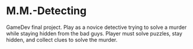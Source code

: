 # M.M.-Detecting
GameDev final project. Play as a novice detective trying to solve a murder while staying hidden from the bad guys. Player must solve puzzles, stay hidden, and collect clues to solve the murder.

